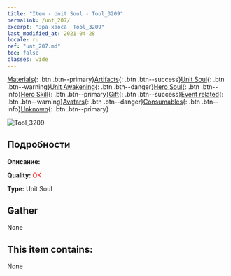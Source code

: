 ```yaml
---
title: "Item - Unit Soul - Tool_3209"
permalink: /unt_207/
excerpt: "Эра хаоса  Tool_3209"
last_modified_at: 2021-04-28
locale: ru
ref: "unt_207.md"
toc: false
classes: wide
---
```

 [Materials](/ItemsRU/){: .btn .btn--primary}[Artifacts](/ItemsRU/Artifacts/){: .btn .btn--success}[Unit Soul](/ItemsRU/UnitSoul/){: .btn .btn--warning}[Unit Awakening](/ItemsRU/UnitAwakening/){: .btn .btn--danger}[Hero Soul](/ItemsRU/HeroSoul/){: .btn .btn--info}[Hero Skill](/ItemsRU/HeroSkill/){: .btn .btn--primary}[Gift](/ItemsRU/Gift/){: .btn .btn--success}[Event related](/ItemsRU/Events/){: .btn .btn--warning}[Avatars](/ItemsRU/Avatars/){: .btn .btn--danger}[Consumables](/ItemsRU/Consumables/){: .btn .btn--info}[Unknown](/ItemsRU/Unknown/){: .btn .btn--primary}

 ![Tool_3209](/images/u/ti_tanglang.jpg)

## Подробности
 **Описание:** 

 **Quality:** <span style="color: #FF0000">OK</span>

 **Type:** Unit Soul

## Gather

  None

## This item contains:

  None

